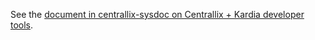 See the [document in centrallix-sysdoc on Centrallix + Kardia developer tools](https://github.com/LightSys/centrallix/blob/master/centrallix-sysdoc/DeveloperTools.md).
